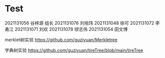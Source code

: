 # Test

2021131056 谷梓源 组长
2021131076 刘培玮
2021131048 徐可
2021131072 李勇江
2021131071 刘欢
2021131078 缪志伟
2021131054 田文博

merklet树实验
https://github.com/guziyuan/Merkletree

字典树实验
https://github.com/guziyuan/tireTree/blob/main/tireTree

